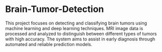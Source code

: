 # Brain-Tumor-Detection
This project focuses on detecting and classifying brain tumors using machine learning and deep learning techniques. MRI image data is processed and analyzed to distinguish between different types of tumors with high accuracy. The system aims to assist in early diagnosis through automated and reliable prediction models.
